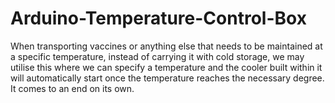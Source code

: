 # Arduino-Temperature-Control-Box

When transporting vaccines or anything else that needs to be maintained at a specific temperature, instead of carrying it with cold storage, we may utilise this where we can specify a temperature and the cooler built within it will automatically start once the temperature reaches the necessary degree. It comes to an end on its own.